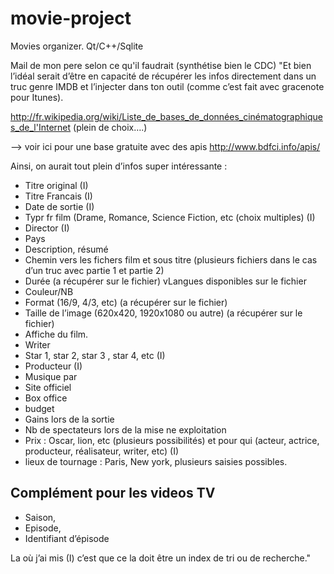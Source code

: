 movie-project
=============

Movies organizer. Qt/C++/Sqlite

Mail de mon pere selon ce qu'il faudrait (synthétise bien le CDC)
"Et bien l’idéal serait d’être en capacité de récupérer les infos directement dans un truc genre IMDB et l’injecter dans ton outil (comme c’est fait avec gracenote pour Itunes).

http://fr.wikipedia.org/wiki/Liste_de_bases_de_données_cinématographiques_de_l'Internet (plein de choix….)

—> voir ici pour une base gratuite avec des apis http://www.bdfci.info/apis/

Ainsi, on aurait tout plein d’infos super intéressante :
* Titre original (I)
* Titre Francais (I)
* Date de sortie (I)
* Typr fr film (Drame, Romance, Science Fiction, etc (choix multiples) (I)
* Director (I)
* Pays
* Description, résumé
* Chemin vers les fichers film et sous titre (plusieurs fichiers dans le cas d’un truc avec partie 1 et partie 2)
* Durée (a récupérer sur le fichier)
vLangues disponibles sur le fichier
* Couleur/NB
* Format (16/9, 4/3, etc) (a récupérer sur le fichier)
* Taille de l’image (620x420, 1920x1080 ou autre) (a récupérer sur le fichier)
* Affiche du film.
* Writer
* Star 1, star 2, star 3 , star 4, etc (I)
* Producteur (I)
* Musique par
* Site officiel
* Box office
* budget
* Gains lors de la sortie
* Nb de spectateurs lors de la mise ne exploitation
* Prix : Oscar, lion, etc (plusieurs possibilités) et pour qui (acteur, actrice, producteur, réalisateur, writer, etc) (I)
* lieux de tournage : Paris, New york, plusieurs saisies possibles.

Complément pour les videos TV
-----------------------------
* Saison,
* Episode,
* Identifiant d’épisode


La où j’ai mis (I) c’est que ce la doit être un index de tri ou de recherche."
